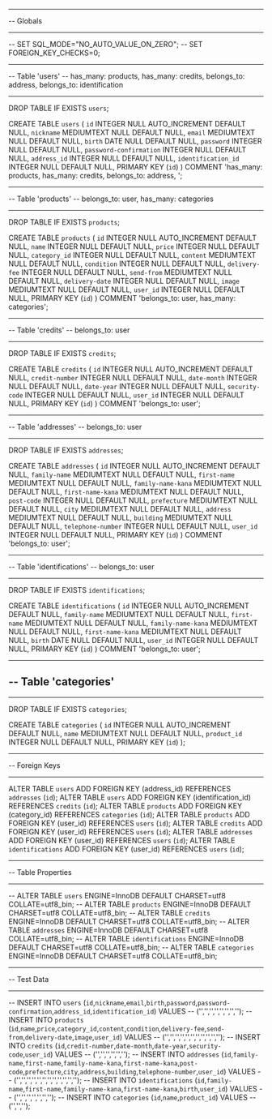 -- ---
-- Globals
-- ---

-- SET SQL_MODE="NO_AUTO_VALUE_ON_ZERO";
-- SET FOREIGN_KEY_CHECKS=0;

-- ---
-- Table 'users'
-- has_many: products, has_many: credits, belongs_to: address, belongs_to: identification
-- ---

DROP TABLE IF EXISTS `users`;

CREATE TABLE `users` (
  `id` INTEGER NULL AUTO_INCREMENT DEFAULT NULL,
  `nickname` MEDIUMTEXT NULL DEFAULT NULL,
  `email` MEDIUMTEXT NULL DEFAULT NULL,
  `birth` DATE NULL DEFAULT NULL,
  `password` INTEGER NULL DEFAULT NULL,
  `password-confirmation` INTEGER NULL DEFAULT NULL,
  `address_id` INTEGER NULL DEFAULT NULL,
  `identification_id` INTEGER NULL DEFAULT NULL,
  PRIMARY KEY (`id`)
) COMMENT 'has_many: products, has_many: credits, belongs_to: address, ';

-- ---
-- Table 'products'
-- belongs_to: user, has_many: categories
-- ---

DROP TABLE IF EXISTS `products`;

CREATE TABLE `products` (
  `id` INTEGER NULL AUTO_INCREMENT DEFAULT NULL,
  `name` INTEGER NULL DEFAULT NULL,
  `price` INTEGER NULL DEFAULT NULL,
  `category_id` INTEGER NULL DEFAULT NULL,
  `content` MEDIUMTEXT NULL DEFAULT NULL,
  `condition` INTEGER NULL DEFAULT NULL,
  `delivery-fee` INTEGER NULL DEFAULT NULL,
  `send-from` MEDIUMTEXT NULL DEFAULT NULL,
  `delivery-date` INTEGER NULL DEFAULT NULL,
  `image` MEDIUMTEXT NULL DEFAULT NULL,
  `user_id` INTEGER NULL DEFAULT NULL,
  PRIMARY KEY (`id`)
) COMMENT 'belongs_to: user, has_many: categories';

-- ---
-- Table 'credits'
-- belongs_to: user
-- ---

DROP TABLE IF EXISTS `credits`;

CREATE TABLE `credits` (
  `id` INTEGER NULL AUTO_INCREMENT DEFAULT NULL,
  `credit-number` INTEGER NULL DEFAULT NULL,
  `date-month` INTEGER NULL DEFAULT NULL,
  `date-year` INTEGER NULL DEFAULT NULL,
  `security-code` INTEGER NULL DEFAULT NULL,
  `user_id` INTEGER NULL DEFAULT NULL,
  PRIMARY KEY (`id`)
) COMMENT 'belongs_to: user';

-- ---
-- Table 'addresses'
-- belongs_to: user
-- ---

DROP TABLE IF EXISTS `addresses`;

CREATE TABLE `addresses` (
  `id` INTEGER NULL AUTO_INCREMENT DEFAULT NULL,
  `family-name` MEDIUMTEXT NULL DEFAULT NULL,
  `first-name` MEDIUMTEXT NULL DEFAULT NULL,
  `family-name-kana` MEDIUMTEXT NULL DEFAULT NULL,
  `first-name-kana` MEDIUMTEXT NULL DEFAULT NULL,
  `post-code` INTEGER NULL DEFAULT NULL,
  `prefecture` MEDIUMTEXT NULL DEFAULT NULL,
  `city` MEDIUMTEXT NULL DEFAULT NULL,
  `address` MEDIUMTEXT NULL DEFAULT NULL,
  `building` MEDIUMTEXT NULL DEFAULT NULL,
  `telephone-number` INTEGER NULL DEFAULT NULL,
  `user_id` INTEGER NULL DEFAULT NULL,
  PRIMARY KEY (`id`)
) COMMENT 'belongs_to: user';

-- ---
-- Table 'identifications'
-- belongs_to: user
-- ---

DROP TABLE IF EXISTS `identifications`;

CREATE TABLE `identifications` (
  `id` INTEGER NULL AUTO_INCREMENT DEFAULT NULL,
  `family-name` MEDIUMTEXT NULL DEFAULT NULL,
  `first-name` MEDIUMTEXT NULL DEFAULT NULL,
  `family-name-kana` MEDIUMTEXT NULL DEFAULT NULL,
  `first-name-kana` MEDIUMTEXT NULL DEFAULT NULL,
  `birth` DATE NULL DEFAULT NULL,
  `user_id` INTEGER NULL DEFAULT NULL,
  PRIMARY KEY (`id`)
) COMMENT 'belongs_to: user';

-- ---
-- Table 'categories'
--
-- ---

DROP TABLE IF EXISTS `categories`;

CREATE TABLE `categories` (
  `id` INTEGER NULL AUTO_INCREMENT DEFAULT NULL,
  `name` MEDIUMTEXT NULL DEFAULT NULL,
  `product_id` INTEGER NULL DEFAULT NULL,
  PRIMARY KEY (`id`)
);

-- ---
-- Foreign Keys
-- ---

ALTER TABLE `users` ADD FOREIGN KEY (address_id) REFERENCES `addresses` (`id`);
ALTER TABLE `users` ADD FOREIGN KEY (identification_id) REFERENCES `credits` (`id`);
ALTER TABLE `products` ADD FOREIGN KEY (category_id) REFERENCES `categories` (`id`);
ALTER TABLE `products` ADD FOREIGN KEY (user_id) REFERENCES `users` (`id`);
ALTER TABLE `credits` ADD FOREIGN KEY (user_id) REFERENCES `users` (`id`);
ALTER TABLE `addresses` ADD FOREIGN KEY (user_id) REFERENCES `users` (`id`);
ALTER TABLE `identifications` ADD FOREIGN KEY (user_id) REFERENCES `users` (`id`);

-- ---
-- Table Properties
-- ---

-- ALTER TABLE `users` ENGINE=InnoDB DEFAULT CHARSET=utf8 COLLATE=utf8_bin;
-- ALTER TABLE `products` ENGINE=InnoDB DEFAULT CHARSET=utf8 COLLATE=utf8_bin;
-- ALTER TABLE `credits` ENGINE=InnoDB DEFAULT CHARSET=utf8 COLLATE=utf8_bin;
-- ALTER TABLE `addresses` ENGINE=InnoDB DEFAULT CHARSET=utf8 COLLATE=utf8_bin;
-- ALTER TABLE `identifications` ENGINE=InnoDB DEFAULT CHARSET=utf8 COLLATE=utf8_bin;
-- ALTER TABLE `categories` ENGINE=InnoDB DEFAULT CHARSET=utf8 COLLATE=utf8_bin;

-- ---
-- Test Data
-- ---

-- INSERT INTO `users` (`id`,`nickname`,`email`,`birth`,`password`,`password-confirmation`,`address_id`,`identification_id`) VALUES
-- ('','','','','','','','');
-- INSERT INTO `products` (`id`,`name`,`price`,`category_id`,`content`,`condition`,`delivery-fee`,`send-from`,`delivery-date`,`image`,`user_id`) VALUES
-- ('','','','','','','','','','','');
-- INSERT INTO `credits` (`id`,`credit-number`,`date-month`,`date-year`,`security-code`,`user_id`) VALUES
-- ('','','','','','');
-- INSERT INTO `addresses` (`id`,`family-name`,`first-name`,`family-name-kana`,`first-name-kana`,`post-code`,`prefecture`,`city`,`address`,`building`,`telephone-number`,`user_id`) VALUES
-- ('','','','','','','','','','','','');
-- INSERT INTO `identifications` (`id`,`family-name`,`first-name`,`family-name-kana`,`first-name-kana`,`birth`,`user_id`) VALUES
-- ('','','','','','','');
-- INSERT INTO `categories` (`id`,`name`,`product_id`) VALUES
-- ('','','');